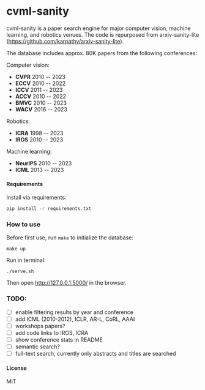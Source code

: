 # cvml-sanity

cvml-sanity is a paper search engine for major computer vision, machine learning, and robotics venues. The code is repurposed from arxiv-sanity-lite (https://github.com/karpathy/arxiv-sanity-lite).

The database includes approx. 80K papers from the following conferences:

Computer vision: 
- **CVPR** 2010 -- 2023
- **ECCV** 2010 -- 2022
- **ICCV** 2011 -- 2023
- **ACCV** 2010 -- 2022
- **BMVC** 2010 -- 2023
- **WACV** 2016 -- 2023
  
Robotics:
- **ICRA** 1998 -- 2023
- **IROS** 2010 -- 2023

Machine learning:
- **NeurIPS** 2010 -- 2023
- **ICML** 2013 -- 2023

#### Requirements

 Install via requirements:

 ```bash
 pip install -r requirements.txt
 ```

### How to use
Before first use, run `make` to initialize the database:
```
make up
```


Run in terminal:

```
./serve.sh
```

Then open http://127.0.0.1:5000/ in the browser.


### TODO: 
- [ ] enable filtering results by year and conference
- [ ] add ICML (2010-2012), ICLR, AR-L, CoRL, AAAI
- [ ] workshops papers? 
- [ ] add code links to IROS, ICRA
- [ ] show conference stats in README
- [ ] semantic search?
- [ ] full-text search, currently only abstracts and titles are searched

#### License

MIT
